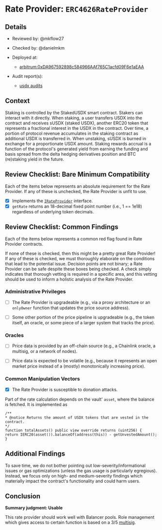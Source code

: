 # Rate Provider: `ERC4626RateProvider`

## Details
- Reviewed by: @mkflow27
- Checked by: @danielmkm
- Deployed at:
    - [arbitrum:0xDA967592898c584966AAf765C1acfd09F6e1aEAA](https://arbiscan.io/address/0xDA967592898c584966AAf765C1acfd09F6e1aEAA#code)

- Audit report(s):
    - [usdx audits](https://docs.usdx.money/informaiton/audit)

## Context
Staking is controlled by the StakedUSDX smart contract. Stakers can interact with it directly.
When staking, a user transfers USDX into the contract and receives sUSDX (staked USDX), another ERC20 token that represents a fractional interest in the USDX in the contract. Over time, a portion of protocol revenue accumulates in the staking contract as additional USDX is transferred in. When unstaking, sUSDX is burned in exchange for a proportionate USDX amount. Staking rewards accrual is a function of the protocol's generated yield from earning the funding and basis spread from the delta hedging derivatives position and BTC (re)staking yield in the future.

## Review Checklist: Bare Minimum Compatibility
Each of the items below represents an absolute requirement for the Rate Provider. If any of these is unchecked, the Rate Provider is unfit to use.

- [x] Implements the [`IRateProvider`](https://github.com/balancer/balancer-v2-monorepo/blob/bc3b3fee6e13e01d2efe610ed8118fdb74dfc1f2/pkg/interfaces/contracts/pool-utils/IRateProvider.sol) interface.
- [x] `getRate` returns an 18-decimal fixed point number (i.e., 1 == 1e18) regardless of underlying token decimals.

## Review Checklist: Common Findings
Each of the items below represents a common red flag found in Rate Provider contracts.

If none of these is checked, then this might be a pretty great Rate Provider! If any of these is checked, we must thoroughly elaborate on the conditions that lead to the potential issue. Decision points are not binary; a Rate Provider can be safe despite these boxes being checked. A check simply indicates that thorough vetting is required in a specific area, and this vetting should be used to inform a holistic analysis of the Rate Provider.

### Administrative Privileges
- [ ] The Rate Provider is upgradeable (e.g., via a proxy architecture or an `onlyOwner` function that updates the price source address).

- [ ] Some other portion of the price pipeline is upgradeable (e.g., the token itself, an oracle, or some piece of a larger system that tracks the price).

### Oracles
- [ ] Price data is provided by an off-chain source (e.g., a Chainlink oracle, a multisig, or a network of nodes).

- [ ] Price data is expected to be volatile (e.g., because it represents an open market price instead of a (mostly) monotonically increasing price).

### Common Manipulation Vectors
- [x] The Rate Provider is susceptible to donation attacks.

Part of the rate calculation depends on the vault' `asset`, where the balance is fetched. It is implemented as
```solidity
/**
* @notice Returns the amount of USDX tokens that are vested in the contract.
*/
function totalAssets() public view override returns (uint256) {
return IERC20(asset()).balanceOf(address(this)) - getUnvestedAmount();
}
```

## Additional Findings
To save time, we do not bother pointing out low-severity/informational issues or gas optimizations (unless the gas usage is particularly egregious). Instead, we focus only on high- and medium-severity findings which materially impact the contract's functionality and could harm users.


## Conclusion
**Summary judgment: Usable**

This rate provider should work well with Balancer pools. Role management which gives access to certain function is based on a 3/5 [multisig](https://arbiscan.io/address/0xe0d810FD0f40257F5dFAb72fd170a4800D847408#code).
